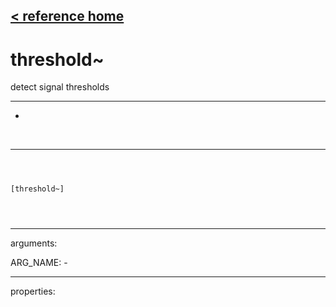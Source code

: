 [< reference home](index.html)
---

# threshold~


detect signal thresholds

---

-
<br>


---


```



[threshold~]


            
```

---
arguments:

ARG_NAME: -<br>

---
properties:



